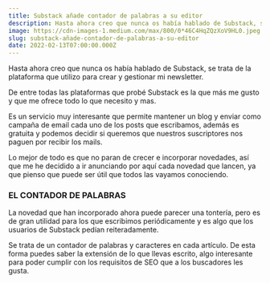 ```yaml
---
title: Substack añade contador de palabras a su editor
description: Hasta ahora creo que nunca os había hablado de Substack, se trata de la plataforma que utilizo para crear y gestionar mi newsletter.
image: https://cdn-images-1.medium.com/max/800/0*46C4HqZQzXoV9HL0.jpeg
slug: substack-añade-contador-de-palabras-a-su-editor
date: 2022-02-13T07:00:00.000Z
---
```


Hasta ahora creo que nunca os había hablado de Substack, se trata de la plataforma que utilizo para crear y gestionar mi newsletter.

De entre todas las plataformas que probé Substack es la que más me gusto y que me ofrece todo lo que necesito y mas.

Es un servicio muy interesante que permite mantener un blog y enviar como campaña de email cada uno de los posts que escribamos, además es gratuita y podemos decidir si queremos que nuestros suscriptores nos paguen por recibir los mails.

Lo mejor de todo es que no paran de crecer e incorporar novedades, así que me he decidido a ir anunciando por aquí cada novedad que lancen, ya que pienso que puede ser útil que todos las vayamos conociendo.

### EL CONTADOR DE PALABRAS

La novedad que han incorporado ahora puede parecer una tontería, pero es de gran utilidad para los que escribimos periódicamente y es algo que los usuarios de Substack pedían reiteradamente.

Se trata de un contador de palabras y caracteres en cada artículo. De esta forma puedes saber la extensión de lo que llevas escrito, algo interesante para poder cumplir con los requisitos de SEO que a los buscadores les gusta.
